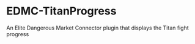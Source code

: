 # EDMC-TitanProgress
An Elite Dangerous Market Connector plugin that displays the Titan fight progress
